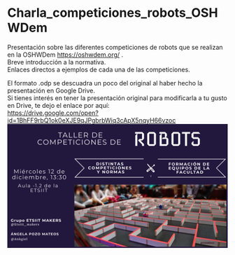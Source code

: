 # Charla_competiciones_robots_OSHWDem
Presentación sobre las diferentes competiciones de robots que se realizan en la OSHWDem https://oshwdem.org/ .  
Breve introducción a la normativa.  
Enlaces directos a ejemplos de cada una de las competiciones.  

El formato .odp se descuadra un poco del original al haber hecho la presentación en Google Drive.   
Si tienes interés en tener la presentación original para modificarla a tu gusto en Drive, te dejo el enlace por aquí:  
https://drive.google.com/open?id=1BhFF9rbQ1ok0eXJE9qJPgbrbWiq3cApX5nqyH66vzoc  
![alt text](https://github.com/ankgiel/Charla_competiciones_robots_OSHWDem/blob/master/cartel_robots_horizontal.png)  
